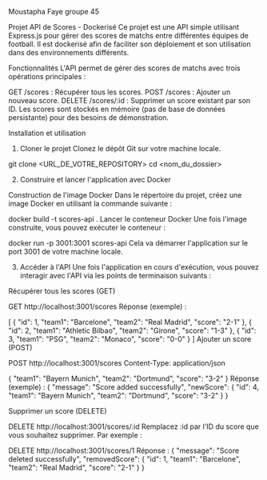 Moustapha Faye groupe 45

Projet API de Scores - Dockerisé
Ce projet est une API simple utilisant Express.js pour gérer des scores de matchs entre différentes équipes de football. Il est dockerisé afin de faciliter son déploiement et son utilisation dans des environnements différents.

Fonctionnalités
L'API permet de gérer des scores de matchs avec trois opérations principales :

GET /scores : Récupérer tous les scores.
POST /scores : Ajouter un nouveau score.
DELETE /scores/:id : Supprimer un score existant par son ID.
Les scores sont stockés en mémoire (pas de base de données persistante) pour des besoins de démonstration.

Installation et utilisation
1. Cloner le projet
Clonez le dépôt Git sur votre machine locale.

git clone <URL_DE_VOTRE_REPOSITORY>
cd <nom_du_dossier>

2. Construire et lancer l'application avec Docker

Construction de l'image Docker
Dans le répertoire du projet, créez une image Docker en utilisant la commande suivante :

docker build -t scores-api .
Lancer le conteneur Docker
Une fois l'image construite, vous pouvez exécuter le conteneur :

docker run -p 3001:3001 scores-api
Cela va démarrer l'application sur le port 3001 de votre machine locale.

3. Accéder à l'API
Une fois l'application en cours d'exécution, vous pouvez interagir avec l'API via les points de terminaison suivants :

Récupérer tous les scores (GET)

GET http://localhost:3001/scores
Réponse (exemple) :

[
  { "id": 1, "team1": "Barcelone", "team2": "Real Madrid", "score": "2-1" },
  { "id": 2, "team1": "Athletic Bilbao", "team2": "Girone", "score": "1-3" },
  { "id": 3, "team1": "PSG", "team2": "Monaco", "score": "0-0" }
]
Ajouter un score (POST)

POST http://localhost:3001/scores
Content-Type: application/json

{
  "team1": "Bayern Munich",
  "team2": "Dortmund",
  "score": "3-2"
}
Réponse (exemple) :
{
  "message": "Score added successfully",
  "newScore": { "id": 4, "team1": "Bayern Munich", "team2": "Dortmund", "score": "3-2" }
}

Supprimer un score (DELETE)

DELETE http://localhost:3001/scores/:id
Remplacez :id par l'ID du score que vous souhaitez supprimer. Par exemple :

DELETE http://localhost:3001/scores/1
Réponse :
{
  "message": "Score deleted successfully",
  "removedScore": { "id": 1, "team1": "Barcelone", "team2": "Real Madrid", "score": "2-1" }
}